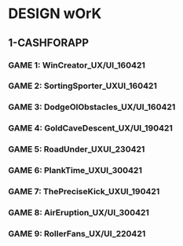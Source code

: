 # DESIGN wOrK
## 1-CASHFORAPP
### GAME 1: WinCreator_UX/UI_160421
### GAME 2: SortingSporter_UXUI_160421
### GAME 3: DodgeOlObstacles_UX/UI_160421
### GAME 4: GoldCaveDescent_UX/UI_190421
### GAME 5: RoadUnder_UXUI_230421
### GAME 6: PlankTime_UXUI_300421
### GAME 7: ThePreciseKick_UXUI_190421
### GAME 8: AirEruption_UX/UI_300421
### GAME 9: RollerFans_UX/UI_220421
